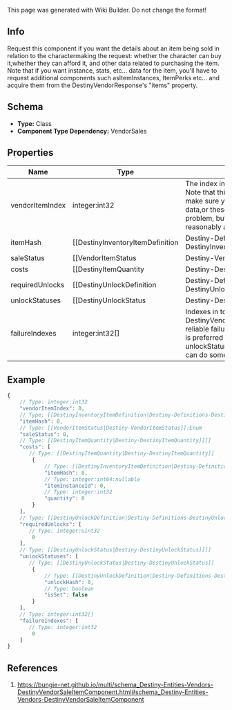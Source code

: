 <span class="wiki-builder">This page was generated with Wiki Builder. Do not change the format!</span>

## Info
Request this component if you want the details about an item being sold in relation to the charactermaking the request: whether the character can buy it,whether they can afford it, and other data related to purchasing the item. Note that if you want instance, stats, etc... data for the item, you'll have to request additional components such asItemInstances, ItemPerks etc... and acquire them from the DestinyVendorResponse's &quot;items&quot; property.

## Schema
* **Type:** Class
* **Component Type Dependency:** VendorSales

## Properties
Name | Type | Description
---- | ---- | -----------
vendorItemIndex | integer:int32 | The index into the DestinyVendorDefinition.itemList property.  Note that this means Vendor data*is* Content Version dependent: make sure you have the latest content before you use Vendor data,or these indexes may mismatch. Most systems avoid this problem, but Vendors is one area where weare unable to reasonably avoid content dependency at the moment.
itemHash | [[DestinyInventoryItemDefinition|Destiny-Definitions-DestinyInventoryItemDefinition]]:ManifestDefinition:integer:uint32 | The hash of the item being sold, as a quick shortcut for looking up the DestinyInventoryItemDefinitionof the sale item.
saleStatus | [[VendorItemStatus|Destiny-VendorItemStatus]]:Enum | A flag indicating whether the requesting character can buy the item, and if not the reasons why the character can't buy it.
costs | [[DestinyItemQuantity|Destiny-DestinyItemQuantity]][] | A summary of the current costs of the item.
requiredUnlocks | [[DestinyUnlockDefinition|Destiny-Definitions-DestinyUnlockDefinition]]:ManifestDefinition:integer:uint32[] | If you can't buy the item due to a complex character state, these will be hashes forDestinyUnlockDefinitions that you can check to see messages regarding the failure (if the unlockshave human readable information: it is not guaranteed that Unlocks will have human readable strings, andyour application will have to handle that) Prefer using failureIndexes instead.  These are provided for informational purposes, but have largelybeen supplanted by failureIndexes.
unlockStatuses | [[DestinyUnlockStatus|Destiny-DestinyUnlockStatus]][] | If any complex unlock states are checked in determining purchasability, these willbe returned here along with the status of the unlock check. Prefer using failureIndexes instead.  These are provided for informational purposes, but have largelybeen supplanted by failureIndexes.
failureIndexes | integer:int32[] | Indexes in to the &quot;failureStrings&quot; lookup table in DestinyVendorDefinition for the given Vendor.Gives some more reliable failure information for why you can't purchase an item. It is preferred to use these over requiredUnlocks and unlockStatuses: the latter are providedmostly in case someone can do something interesting with it that I didn't anticipate.

## Example
```javascript
{
    // Type: integer:int32
    "vendorItemIndex": 0,
    // Type: [[DestinyInventoryItemDefinition|Destiny-Definitions-DestinyInventoryItemDefinition]]:ManifestDefinition:integer:uint32
    "itemHash": 0,
    // Type: [[VendorItemStatus|Destiny-VendorItemStatus]]:Enum
    "saleStatus": 0,
    // Type: [[DestinyItemQuantity|Destiny-DestinyItemQuantity]][]
    "costs": [
       // Type: [[DestinyItemQuantity|Destiny-DestinyItemQuantity]]
        {
            // Type: [[DestinyInventoryItemDefinition|Destiny-Definitions-DestinyInventoryItemDefinition]]:ManifestDefinition:integer:uint32
            "itemHash": 0,
            // Type: integer:int64:nullable
            "itemInstanceId": 0,
            // Type: integer:int32
            "quantity": 0
        }
    ],
    // Type: [[DestinyUnlockDefinition|Destiny-Definitions-DestinyUnlockDefinition]]:ManifestDefinition:integer:uint32[]
    "requiredUnlocks": [
       // Type: integer:uint32
        0
    ],
    // Type: [[DestinyUnlockStatus|Destiny-DestinyUnlockStatus]][]
    "unlockStatuses": [
       // Type: [[DestinyUnlockStatus|Destiny-DestinyUnlockStatus]]
        {
            // Type: [[DestinyUnlockDefinition|Destiny-Definitions-DestinyUnlockDefinition]]:ManifestDefinition:integer:uint32
            "unlockHash": 0,
            // Type: boolean
            "isSet": false
        }
    ],
    // Type: integer:int32[]
    "failureIndexes": [
       // Type: integer:int32
        0
    ]
}

```

## References
1. https://bungie-net.github.io/multi/schema_Destiny-Entities-Vendors-DestinyVendorSaleItemComponent.html#schema_Destiny-Entities-Vendors-DestinyVendorSaleItemComponent
